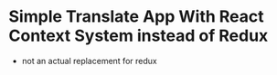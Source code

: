 # Simple Translate App With React Context System instead of Redux

- not an actual replacement for redux
